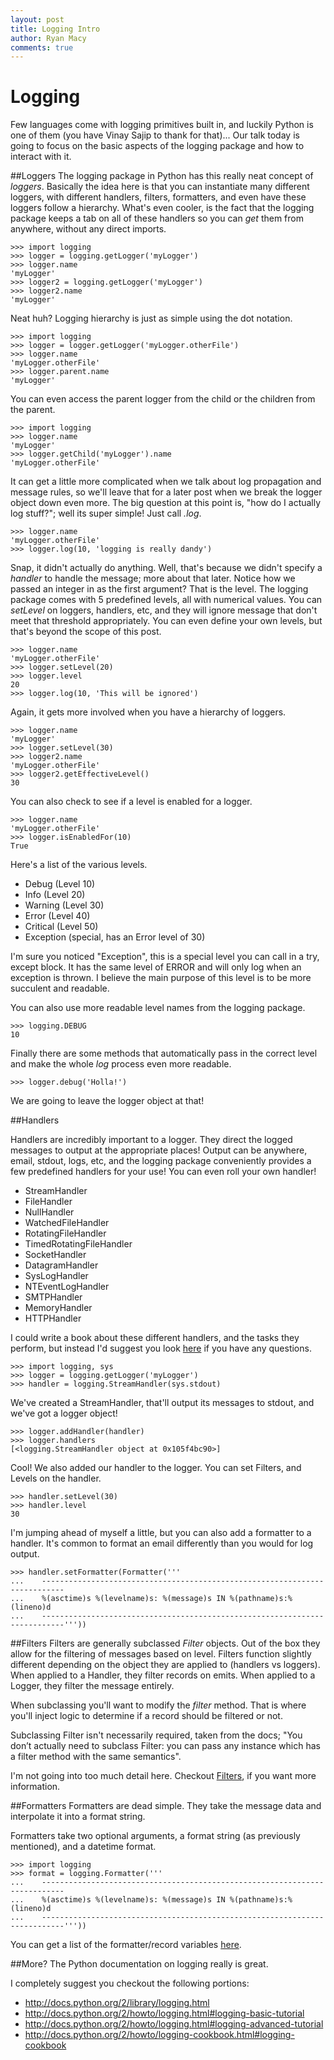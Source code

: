 ```yaml
---
layout: post
title: Logging Intro
author: Ryan Macy
comments: true
---
```


# Logging

Few languages come with logging primitives built in, and luckily Python is one of them (you have Vinay Sajip to thank for that)... Our talk today is going to focus on the basic aspects of the logging package and how to interact with it.

##Loggers
The logging package in Python has this really neat concept of *loggers*. Basically the idea here is that you can instantiate many different loggers, with different handlers, filters, formatters, and even have these loggers follow a hierarchy. What's even cooler, is the fact that the logging package keeps a tab on all of these handlers so you can *get* them from anywhere, without any direct imports.


    >>> import logging
    >>> logger = logging.getLogger('myLogger')
    >>> logger.name
    'myLogger'
    >>> logger2 = logging.getLogger('myLogger')
    >>> logger2.name
    'myLogger'


Neat huh? Logging hierarchy is just as simple using the dot notation.


    >>> import logging
    >>> logger = logger.getLogger('myLogger.otherFile')
    >>> logger.name
    'myLogger.otherFile'
    >>> logger.parent.name
    'myLogger'


You can even access the parent logger from the child or the children from the parent.


    >>> import logging
    >>> logger.name
    'myLogger'
    >>> logger.getChild('myLogger').name
    'myLogger.otherFile'


It can get a little more complicated when we talk about log propagation and message rules, so we'll leave that for a later post when we break the logger object down even more. The big question at this point is, "how do I actually log stuff?"; well its super simple! Just call *.log*.


    >>> logger.name
    'myLogger.otherFile'
    >>> logger.log(10, 'logging is really dandy')


Snap, it didn't actually do anything. Well, that's because we didn't specify a *handler* to handle the message; more about that later. Notice how we passed an integer in as the first argument? That is the level. The logging package comes with 5 predefined levels, all with numerical values. You can *setLevel* on loggers, handlers, etc, and they will ignore message that don't meet that threshold appropriately. You can even define your own levels, but that's beyond the scope of this post.


    >>> logger.name
    'myLogger.otherFile'
    >>> logger.setLevel(20)
    >>> logger.level
    20
    >>> logger.log(10, 'This will be ignored')


Again, it gets more involved when you have a hierarchy of loggers.


    >>> logger.name
    'myLogger'
    >>> logger.setLevel(30)
    >>> logger2.name
    'myLogger.otherFile'
    >>> logger2.getEffectiveLevel()
    30


You can also check to see if a level is enabled for a logger.


    >>> logger.name
    'myLogger.otherFile'
    >>> logger.isEnabledFor(10)
    True


Here's a list of the various levels.

* Debug (Level 10)
* Info (Level 20)
* Warning (Level 30)
* Error (Level 40)
* Critical (Level 50)
* Exception (special, has an Error level of 30)

I'm sure you noticed "Exception", this is a special level you can call in a try, except block. It has the same level of ERROR and will only log when an exception is thrown. I believe the main purpose of this level is to be more succulent and readable.

You can also use more readable level names from the logging package.


    >>> logging.DEBUG
    10


Finally there are some methods that automatically pass in the correct level and make the whole *log* process even more readable.


    >>> logger.debug('Holla!')


We are going to leave the logger object at that!


##Handlers

Handlers are incredibly important to a logger. They direct the logged messages to output at the appropriate places! Output can be anywhere, email, stdout, logs, etc, and the logging package conveniently provides a few predefined handlers for your use! You can even roll your own handler!

* StreamHandler
* FileHandler
* NullHandler
* WatchedFileHandler
* RotatingFileHandler
* TimedRotatingFileHandler
* SocketHandler
* DatagramHandler
* SysLogHandler
* NTEventLogHandler
* SMTPHandler
* MemoryHandler
* HTTPHandler

I could write a book about these different handlers, and the tasks they perform, but instead I'd suggest you look [here](http://docs.python.org/2/library/logging.handlers.html#module-logging.handlers) if you have any questions.


    >>> import logging, sys
    >>> logger = logging.getLogger('myLogger')
    >>> handler = logging.StreamHandler(sys.stdout)


We've created a StreamHandler, that'll output its messages to stdout, and we've got a logger object!


    >>> logger.addHandler(handler)
    >>> logger.handlers
    [<logging.StreamHandler object at 0x105f4bc90>]


Cool! We also added our handler to the logger. You can set Filters, and Levels on the handler.


    >>> handler.setLevel(30)
    >>> handler.level
    30


I'm jumping ahead of myself a little, but you can also add a formatter to a handler. It's common to format an email differently than you would for log output.


    >>> handler.setFormatter(Formatter('''
    ...    ---------------------------------------------------------------------------
    ...    %(asctime)s %(levelname)s: %(message)s IN %(pathname)s:%(lineno)d
    ...    ---------------------------------------------------------------------------'''))


##Filters
Filters are generally subclassed *Filter* objects. Out of the box they allow for the filtering of messages based on level. Filters function slightly different depending on the object they are applied to (handlers vs loggers). When applied to a Handler, they filter records on emits. When applied to a Logger, they filter the message entirely.

When subclassing you'll want to modify the *filter* method. That is where you'll inject logic to determine if a record should be filtered or not.

Subclassing Filter isn't necessarily required, taken from the docs; "You don’t actually need to subclass Filter: you can pass any instance which has a filter method with the same semantics".

I'm not going into too much detail here. Checkout [Filters](http://docs.python.org/2/library/logging.html#filter-objects), if you want more information.

##Formatters
Formatters are dead simple. They take the message data and interpolate it into a format string.

Formatters take two optional arguments, a format string (as previously mentioned), and a datetime format.


    >>> import logging
    >>> format = logging.Formatter('''
    ...    ---------------------------------------------------------------------------
    ...    %(asctime)s %(levelname)s: %(message)s IN %(pathname)s:%(lineno)d
    ...    ---------------------------------------------------------------------------'''))


You can get a list of the formatter/record variables [here](http://docs.python.org/2/library/logging.html#logrecord-attributes).

##More?
The Python documentation on logging really is great.

I completely suggest you checkout the following portions:

* http://docs.python.org/2/library/logging.html
* http://docs.python.org/2/howto/logging.html#logging-basic-tutorial
* http://docs.python.org/2/howto/logging.html#logging-advanced-tutorial
* http://docs.python.org/2/howto/logging-cookbook.html#logging-cookbook
